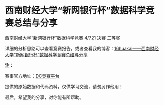 # 西南财经大学“新网银行杯”数据科学竞赛总结与分享

西南财经大学“新网银行杯”数据科学竞赛 4/721 决赛 二等奖

详细的分析思路可以查看竞赛报告，或者查看我的博客：[16huakai——西南财经大学“新网银行杯”数据科学竞赛总结与分享](https://blog.csdn.net/huakai16/article/details/84099033)

**注：**

赛事官方地址：[DC竞赛平台](http://www.dcjingsai.com/common/cmpt/%E8%A5%BF%E5%8D%97%E8%B4%A2%E7%BB%8F%E5%A4%A7%E5%AD%A6%E2%80%9C%E6%96%B0%E7%BD%91%E9%93%B6%E8%A1%8C%E6%9D%AF%E2%80%9D%E6%95%B0%E6%8D%AE%E7%A7%91%E5%AD%A6%E7%AB%9E%E8%B5%9B_%E7%AB%9E%E8%B5%9B%E4%BF%A1%E6%81%AF.html)

提供的原始数据和代码资料，仅供学习交流，请勿另作他用！

最后，希望我的分享，对你能有所帮助。
